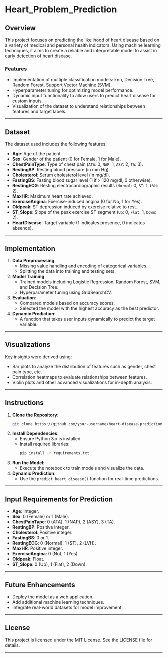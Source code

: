 # Heart_Problem_Prediction

## Overview
This project focuses on predicting the likelihood of heart disease based on a variety of medical and personal health indicators. Using machine learning techniques, it aims to create a reliable and interpretable model to assist in early detection of heart disease.

### Features
- Implementation of multiple classification models: knn, Decision Tree, Random Forest, Support Vector Machine (SVM).
- Hyperparameter tuning for optimizing model performance.
- Dynamic input functionality to allow users to predict heart disease for custom inputs.
- Visualization of the dataset to understand relationships between features and target labels.

---

## Dataset
The dataset used includes the following features:
- **Age**: Age of the patient.
- **Sex**: Gender of the patient (0 for Female, 1 for Male).
- **ChestPainType**: Type of chest pain (`ATA`: 0, `NAP`: 1, `ASY`: 2, `TA`: 3).
- **RestingBP**: Resting blood pressure (in mm Hg).
- **Cholesterol**: Serum cholesterol level (in mg/dl).
- **FastingBS**: Fasting blood sugar level (1 if > 120 mg/dl, 0 otherwise).
- **RestingECG**: Resting electrocardiographic results (`Normal`: 0, `ST`: 1, `LVH`: 2).
- **MaxHR**: Maximum heart rate achieved.
- **ExerciseAngina**: Exercise-induced angina (0 for No, 1 for Yes).
- **Oldpeak**: ST depression induced by exercise relative to rest.
- **ST_Slope**: Slope of the peak exercise ST segment (`Up`: 0, `Flat`: 1, `Down`: 2).
- **HeartDisease**: Target variable (1 indicates presence, 0 indicates absence).

---

## Implementation
1. **Data Preprocessing**:
   - Missing value handling and encoding of categorical variables.
   - Splitting the data into training and testing sets.
2. **Model Training**:
   - Trained models including Logistic Regression, Random Forest, SVM, and Decision Tree.
   - Hyperparameter tuning using GridSearchCV.
3. **Evaluation**:
   - Compared models based on accuracy scores.
   - Selected the model with the highest accuracy as the best predictor.
4. **Dynamic Prediction**:
   - A function that takes user inputs dynamically to predict the target variable.

---

## Visualizations
Key insights were derived using:
- Bar plots to analyze the distribution of features such as gender, chest pain type, etc.
- Correlation heatmaps to evaluate relationships between features.
- Violin plots and other advanced visualizations for in-depth analysis.

---

## Instructions
1. **Clone the Repository**:
   ```bash
   git clone https://github.com/your-username/heart-disease-prediction
   ```
2. **Install Dependencies**:
   - Ensure Python 3.x is installed.
   - Install required libraries:
     ```bash
     pip install -r requirements.txt
     ```
3. **Run the Model**:
   - Execute the notebook to train models and visualize the data.
4. **Dynamic Prediction**:
   - Use the `predict_heart_disease()` function for real-time predictions.

---

## Input Requirements for Prediction
- **Age**: Integer.
- **Sex**: 0 (Female) or 1 (Male).
- **ChestPainType**: 0 (ATA), 1 (NAP), 2 (ASY), 3 (TA).
- **RestingBP**: Positive integer.
- **Cholesterol**: Positive integer.
- **FastingBS**: 0 or 1.
- **RestingECG**: 0 (Normal), 1 (ST), 2 (LVH).
- **MaxHR**: Positive integer.
- **ExerciseAngina**: 0 (No), 1 (Yes).
- **Oldpeak**: Float.
- **ST_Slope**: 0 (Up), 1 (Flat), 2 (Down).

---

## Future Enhancements
- Deploy the model as a web application.
- Add additional machine learning techniques.
- Integrate real-world datasets for model improvement.

---

## License
This project is licensed under the MIT License. See the LICENSE file for details.

---
